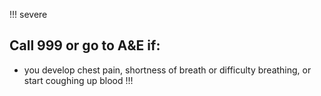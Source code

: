!!! severe
  ## Call 999 or go to A&E if:
  * you develop chest pain, shortness of breath or difficulty breathing, or start coughing up blood
!!!